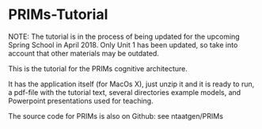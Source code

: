 # PRIMs-Tutorial

NOTE: The tutorial is in the process of being updated for the upcoming Spring School in April 2018.
Only Unit 1 has been updated, so take into account that other materials may be outdated.


This is the tutorial for the PRIMs cognitive architecture.

It has the application itself (for MacOs X), just unzip it and it is ready to run, a pdf-file with the tutorial text, several directories
example models, and Powerpoint presentations used for teaching.

The source code for PRIMs is also on Github: see ntaatgen/PRIMs
